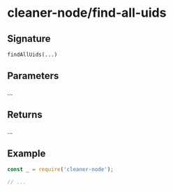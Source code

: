# cleaner-node/find-all-uids

## Signature

`findAllUids(...)`

## Parameters

...

## Returns

...

## Example

```javascript
const _ = require('cleaner-node');

// ...
```
